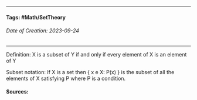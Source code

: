 __________________________________________________________________________
#### **Tags:** #Math/SetTheory 
###### *Date of Creation: 2023-09-24*
__________________________________________________________________________

Definition:
X is a subset of Y if and only if every element of X is an element of Y 

Subset notation:
If X is a set then { x e X: P(x) } is the subset of all the elements of X satisfying P where P is a condition.

#### Sources: